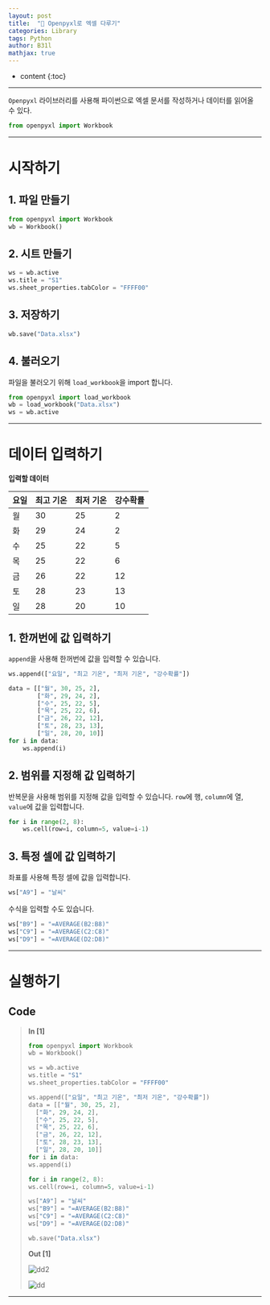 ```yaml
---
layout: post
title:  "📗 Openpyxl로 엑셀 다루기"
categories: Library
tags: Python
author: B31l
mathjax: true
---
```




* content
{:toc}




---





`Openpyxl` 라이브러리를 사용해 파이썬으로 엑셀 문서를 작성하거나 데이터를 읽어올 수 있다.

```python
from openpyxl import Workbook
```

---

# 시작하기

## 1. 파일 만들기

```python
from openpyxl import Workbook
wb = Workbook()
```



## 2. 시트 만들기

```python
ws = wb.active
ws.title = "S1"
ws.sheet_properties.tabColor = "FFFF00"
```



## 3. 저장하기

```python
wb.save("Data.xlsx")
```



## 4. 불러오기

파일을 불러오기 위해 `load_workbook`을 import 합니다.

```python
from openpyxl import load_workbook
wb = load_workbook("Data.xlsx")
ws = wb.active
```

---

# 데이터 입력하기

**입력할 데이터**

| 요일 | 최고 기온 | 최저 기온 | 강수확률 |
| ---- | --------- | :-------- | -------- |
| 월   | 30        | 25        | 2        |
| 화   | 29        | 24        | 2        |
| 수   | 25        | 22        | 5        |
| 목   | 25        | 22        | 6        |
| 금   | 26        | 22        | 12       |
| 토   | 28        | 23        | 13       |
| 일   | 28        | 20        | 10       |

## 1. 한꺼번에 값 입력하기

`append`을 사용해 한꺼번에 값을 입력할 수 있습니다.

```python
ws.append(["요일", "최고 기온", "최저 기온", "강수확률"])
```

```python
data = [["월", 30, 25, 2],
        ["화", 29, 24, 2],
        ["수", 25, 22, 5],
        ["목", 25, 22, 6],
        ["금", 26, 22, 12],
        ["토", 28, 23, 13],
        ["일", 28, 20, 10]]
for i in data:
    ws.append(i)
```



## 2. 범위를 지정해 값 입력하기

반복문을 사용해 범위를 지정해 값을 입력할 수 있습니다. `row`에 행, `column`에 열, `value`에 값을 입력합니다. 

```python
for i in range(2, 8):
    ws.cell(row=i, column=5, value=i-1)
```



## 3. 특정 셀에 값 입력하기

좌표를 사용해 특정 셀에 값을 입력합니다.

```python
ws["A9"] = "날씨"
```

수식을 입력할 수도 있습니다.

```python
ws["B9"] = "=AVERAGE(B2:B8)"
ws["C9"] = "=AVERAGE(C2:C8)"
ws["D9"] = "=AVERAGE(D2:D8)"
```

---

# 실행하기

## Code

>**In [1]**
>
>```python
>from openpyxl import Workbook
>wb = Workbook()
>
>ws = wb.active
>ws.title = "S1"
>ws.sheet_properties.tabColor = "FFFF00"
>
>ws.append(["요일", "최고 기온", "최저 기온", "강수확률"])
>data = [["월", 30, 25, 2],
>   ["화", 29, 24, 2],
>   ["수", 25, 22, 5],
>   ["목", 25, 22, 6],
>   ["금", 26, 22, 12],
>   ["토", 28, 23, 13],
>   ["일", 28, 20, 10]]
>for i in data:
>ws.append(i)
>
>for i in range(2, 8):
>ws.cell(row=i, column=5, value=i-1)
>
>ws["A9"] = "날씨"
>ws["B9"] = "=AVERAGE(B2:B8)"
>ws["C9"] = "=AVERAGE(C2:C8)"
>ws["D9"] = "=AVERAGE(D2:D8)"
>
>wb.save("Data.xlsx")
>```
>
>**Out [1]**
>
>![dd2](https://user-images.githubusercontent.com/83929217/135749878-87640f1d-bd36-46ac-8e23-a5b53b653f64.png)
>
>![dd](https://user-images.githubusercontent.com/83929217/135749884-c1a8577d-4846-4700-ae17-dd0a48ae0104.png)


---


